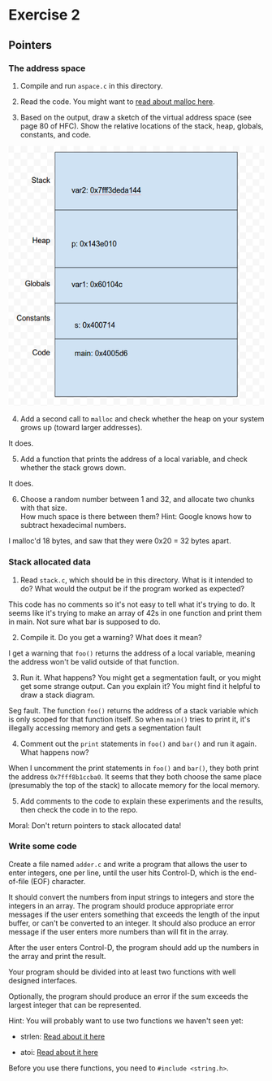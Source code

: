 # Exercise 2
## Pointers


### The address space

1. Compile and run `aspace.c` in this directory.

2. Read the code.  You might want to [read about malloc here](https://www.tutorialspoint.com/c_standard_library/c_function_malloc.htm).

3. Based on the output, draw a sketch of the virtual address space (see page 80 of HFC).  Show the relative locations of the stack, heap, globals, constants, and code.

![Sketch of address space](./sketch_ex02.png)

4. Add a second call to `malloc` and check whether the heap on your system grows up (toward larger addresses).  

It does.

5. Add a function that prints the address of a local variable, and check whether the stack grows down.  

It does.

6. Choose a random number between 1 and 32, and allocate two chunks with that size.  
How much space is there between them?  Hint: Google knows how to subtract hexadecimal numbers.

I malloc'd 18 bytes, and saw that they were 0x20 = 32 bytes apart.


### Stack allocated data

1.  Read `stack.c`, which should be in this directory.  What is it
intended to do?  What would the output be if the program worked as
expected?

This code has no comments so it's not easy to tell what it's trying to do. It seems like it's trying to make an array of 42s in one function and print them in main. Not sure what bar is supposed to do.

2.  Compile it.  Do you get a warning?  What does it mean?

I get a warning that `foo()` returns the address of a local variable, meaning the address won't be valid outside of that function.

3.  Run it.  What happens?  You might get a segmentation fault, or you might get
some strange output.  Can you explain it?  You might find it
helpful to draw a stack diagram.

Seg fault. The function `foo()` returns the address of a stack variable which is only scoped for that function itself. So when `main()` tries to print it, it's illegally accessing memory and gets a segmentation fault

4.  Comment out the `print` statements in `foo()` and `bar()` and run
it again.  What happens now?

When I uncomment the print statements in `foo()` and `bar()`, they both print the address `0x7fff8b1ccba0`. It seems that they both choose the same place (presumably the top of the stack) to allocate memory for the local memory.

5.  Add comments to the code to explain these experiments and the results,
then check the code in to the repo.

Moral: Don't return pointers to stack allocated data!


### Write some code

Create a file named `adder.c` and write a program that allows the user to enter integers, one per line, until the user hits Control-D, which is the end-of-file (EOF) character.

It should convert the numbers from input strings to integers and store the integers in an array.  The program should produce appropriate error messages if the user enters something that exceeds the length of the input buffer, or can't be converted to an integer.  It should also produce an error message if the user enters more numbers than will fit in the array.

After the user enters Control-D, the program should add up the numbers in the array and print the result.  

Your program should be divided into at least two functions with well designed interfaces.

Optionally, the program should produce an error if the sum exceeds the largest integer that can be represented.

Hint: You will probably want to use two functions we haven't seen yet:

* strlen: [Read about it here](https://www.tutorialspoint.com/c_standard_library/c_function_strlen.htm)

* atoi: [Read about it here](https://www.tutorialspoint.com/c_standard_library/c_function_atoi.htm)

Before you use there functions, you need to `#include <string.h>`.
